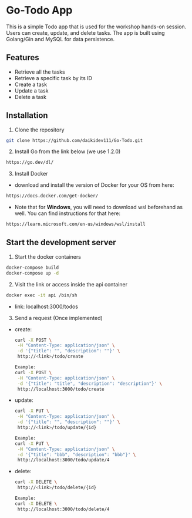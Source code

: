# Go-Todo App

This is a simple Todo app that is used for the workshop hands-on session.
Users can create, update, and delete tasks.
The app is built using Golang/Gin and MySQL for data persistence.

## Features

- Retrieve all the tasks
- Retrieve a specific task by its ID
- Create a task
- Update a task
- Delete a task

## Installation

1. Clone the repository

```bash
git clone https://github.com/daikidev111/Go-Todo.git
```

2. Install Go from the link below (we use 1.2.0)

```bash
https://go.dev/dl/
```

3. Install Docker

- download and install the version of Docker for your OS from here:

```bash
https://docs.docker.com/get-docker/
```

- Note that for <b>Windows</b>, you will need to download wsl beforehand as well. You can find instructions for that here:

```bash
https://learn.microsoft.com/en-us/windows/wsl/install
```

## Start the development server

1. Start the docker containers

```bash
docker-compose build
docker-compose up -d
```

2. Visit the link or access inside the api container

```bash
docker exec -it api /bin/sh
```

- link: localhost:3000/todos

3. Send a request (Once implemented)

- create:

  ```bash
  curl -X POST \
   -H "Content-Type: application/json" \
   -d '{"title": "", "description": ""}' \
   http://<link>/todo/create

  Example:
  curl -X POST \
   -H "Content-Type: application/json" \
   -d '{"title": "title", "description": "description"}' \
   http://localhost:3000/todo/create
  ```

- update:

  ```bash
  curl -X PUT \
   -H "Content-Type: application/json" \
   -d '{"title": "", "description": ""}' \
   http://<link>/todo/update/{id}

  Example:
  curl -X PUT \
   -H "Content-Type: application/json" \
   -d '{"title": "bbb", "description": "bbb"}' \
   http://localhost:3000/todo/update/4
  ```

- delete:

  ```bash
  curl -X DELETE \
   http://<link>/todo/delete/{id}

  Example:
  curl -X DELETE \
   http://localhost:3000/todo/delete/4
  ```
